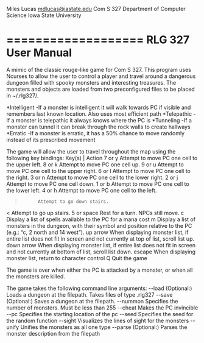 Miles Lucas
mdlucas@iastate.edu
Com S 327 Department of Computer Science
Iowa State University

===================
RLG 327 User Manual
===================

A mimic of the classic rouge-like game for Com S 327. This program uses Ncurses to allow the user to control a player and travel around a dangerous dungeon filled with spooky monsters and interesting treasures. The monsters and objects are loaded from two preconfigured files to be placed in ~/.rlg327/.

*Intelligent
	-If a monster is intelligent it will walk towards PC if visible and remembers last known location. Also uses most efficient path
*Telepathic
	-If a monster is telepathic it always knows where the PC is
*Tunneling
	-If a monster can tunnel it can break through the rock walls to create hallways
*Erratic
	-If a monster is erratic, it has a 50% chance to move randomly instead of its prescribed movement

The game will allow the user to travel throughout the map using the following key bindings:
Key(s)    |  Action
7 or y      Attempt to move PC one cell to the upper left.
8 or k      Attempt to move PC one cell up.
9 or u      Attempt to move PC one cell to the upper right.
6 or l      Attempt to move PC one cell to the right.
3 or n      Attempt to move PC one cell to the lower right.
2 or j      Attempt to move PC one cell down.
1 or b      Attempt to move PC one cell to the lower left.
4 or h      Attempt to move PC one cell to the left.
>           Attempt to go down stairs.
<           Attempt to go up stairs.
5 or space  Rest for a turn. NPCs still move.
c           Display a list of spells available to the PC for a mana cost
m           Display a list of monsters in the dungeon, with their symbol and position relative to
             the PC (e.g.: “c, 2 north and 14 west”).
up arrow    When displaying monster list, if entire list does not fit in screen and not currently at
             top of list, scroll list up.
down arrow  When displaying monster list, if entire list does not fit in screen and not currently at
             bottom of list, scroll list down.
escape      When displaying monster list, return to character control
Q           Quit the game

The game is over when either the PC is attacked by a monster, or when all the monsters are killed. 

The game takes the following command line arguments:
--load (Optional:)<filepath>    Loads a dungeon at the filepath. Takes files of type .rlg327
--save (Optional:)<filepath>    Saves a dungeon at the filepath.
--nummon <num>                  Specifies the number of monsters. Must be less than 255
--cheat                         Makes the PC invincible
--pc <x> <y>                    Specifies the starting location of the pc
--seed <seed>                   Specifies the seed for the random function
--sight                         Visualizes the lines of sight for the monsters
--unify <hex char>              Unifies the monsters as all one type
--parse (Optional:)<filepath>   Parses the monster description from the filepath